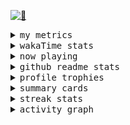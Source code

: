 [![🐙](https://hits.seeyoufarm.com/api/count/incr/badge.svg?url=https%3A%2F%2Fgithub.com%2Fktnkk%2Fhit-counter&count_bg=%23070707&title_bg=%23070707&icon=&icon_color=%23E7E7E7&title=visitors&edge_flat=true)](https://hits.seeyoufarm.com)

<details>
  <summary> <samp>my metrics</samp></summary>
  
  <br>
  
 ![🐳](https://github.com/kkhys/kkhys/blob/main/github-metrics.svg)
  
  ***
</details>

<details>
  <summary> <samp>wakaTime stats</samp></summary>
  
  <br>
  
<!--START_SECTION:waka-->
![Code Time](http://img.shields.io/badge/Code%20Time-4%2C793%20hrs%2039%20mins-blue)

**🐱 My GitHub Data** 

> 📦 5.2 MB Used in GitHub's Storage 
 > 
> 💼 Opted to Hire
 > 
> 📜 9 Public Repositories 
 > 
> 🔑 23 Private Repositories 
 > 
**I'm a Night 🦉** 

```text
🌞 Morning                11042 commits       ███████░░░░░░░░░░░░░░░░░░   27.94 % 
🌆 Daytime                8257 commits        █████░░░░░░░░░░░░░░░░░░░░   20.89 % 
🌃 Evening                17371 commits       ███████████░░░░░░░░░░░░░░   43.96 % 
🌙 Night                  2847 commits        ██░░░░░░░░░░░░░░░░░░░░░░░   07.20 % 
```
📅 **I'm Most Productive on Sunday** 

```text
Monday                   4539 commits        ███░░░░░░░░░░░░░░░░░░░░░░   11.49 % 
Tuesday                  5307 commits        ███░░░░░░░░░░░░░░░░░░░░░░   13.43 % 
Wednesday                5509 commits        ███░░░░░░░░░░░░░░░░░░░░░░   13.94 % 
Thursday                 5420 commits        ███░░░░░░░░░░░░░░░░░░░░░░   13.72 % 
Friday                   5715 commits        ████░░░░░░░░░░░░░░░░░░░░░   14.46 % 
Saturday                 6043 commits        ████░░░░░░░░░░░░░░░░░░░░░   15.29 % 
Sunday                   6984 commits        ████░░░░░░░░░░░░░░░░░░░░░   17.67 % 
```


📊 **This Week I Spent My Time On** 

```text
🕑︎ Time Zone: Asia/Tokyo

💬 Programming Languages: 
Java                     20 hrs 26 mins      ███████████░░░░░░░░░░░░░░   43.39 % 
Other                    20 hrs 19 mins      ███████████░░░░░░░░░░░░░░   43.17 % 
TypeScript               3 hrs 57 mins       ██░░░░░░░░░░░░░░░░░░░░░░░   08.39 % 
Play 2 Routing           42 mins             ░░░░░░░░░░░░░░░░░░░░░░░░░   01.49 % 
Text                     29 mins             ░░░░░░░░░░░░░░░░░░░░░░░░░   01.03 % 

🔥 Editors: 
IntelliJ IDEA            26 hrs 30 mins      ██████████████░░░░░░░░░░░   56.27 % 
Chrome                   20 hrs 34 mins      ███████████░░░░░░░░░░░░░░   43.68 % 
WebStorm                 1 min               ░░░░░░░░░░░░░░░░░░░░░░░░░   00.04 % 
DataGrip                 0 secs              ░░░░░░░░░░░░░░░░░░░░░░░░░   00.00 % 

💻 Operating System: 
Mac                      47 hrs 6 mins       █████████████████████████   100.00 % 
```


 Last Updated on 2024/10/09 18:44:45 UTC
<!--END_SECTION:waka-->
  
  ***
</details>


<details>
  <summary> <samp>now playing</samp></summary>
  
  <br>
 
 [![🐟](https://spotify-github-profile.vercel.app/api/view?uid=31ryofms4dnv7mrohhepo4c4zgqu&cover_image=true&theme=default&show_offline=false&background_color=121212&bar_color=53b14f&bar_color_cover=false)](https://open.spotify.com/user/31ryofms4dnv7mrohhepo4c4zgqu)
  
  ***
</details>

<details>
  <summary> <samp>github readme stats</samp></summary>
  
  <br>
  
 <p align="left"> 
  <img alt="🐠" src="https://github-readme-stats.vercel.app/api?username=kkhys&count_private=true&show_icons=true&theme=dark&include_all_commits=true" />
  <img alt="🐟" src="https://github-readme-stats.vercel.app/api/top-langs/?username=kkhys&layout=compact&theme=dark&langs_count=10&hide=HTML,CSS,SCSS" />
</p>
  
  ***
</details>

<details>
  <summary> <samp>profile trophies</samp></summary>
  
  <br>
  
  [![🐬](https://github-profile-trophy.vercel.app/?username=kkhys&rank=SECRET,SSS,SS,S,AAA,AA,A&theme=darkhub&row=1&margin-w=10&no-bg=true)](https://github.com/ryo-ma/github-profile-trophy)
  
  ***
</details>

<details>
  <summary> <samp>summary cards</samp></summary>
  
  <br>
  
  ![🐋](https://github-profile-summary-cards.vercel.app/api/cards/profile-details?username=kkhys&theme=github_dark)
  ![🦑](https://github-profile-summary-cards.vercel.app/api/cards/repos-per-language?username=kkhys&theme=github_dark)
  ![🦭](https://github-profile-summary-cards.vercel.app/api/cards/most-commit-language?username=kkhys&theme=github_dark)
  ![🦀](https://github-profile-summary-cards.vercel.app/api/cards/stats?username=kkhys&theme=github_dark)
  ![🦈](https://github-profile-summary-cards.vercel.app/api/cards/productive-time?username=kkhys&theme=github_dark)
  
  ***
</details>

<details>
  <summary> <samp>streak stats</samp></summary>
  
  <br>
  
  [![🐠](http://github-readme-streak-stats.herokuapp.com?user=kkhys&theme=dark)](https://git.io/streak-stats)
  
  ***
</details>

<details>
  <summary> <samp>activity graph</samp></summary>
  
  <br>
  
  [![🐡](https://github-readme-activity-graph.vercel.app/graph?username=kkhys&theme=xcode)](https://github.com/ashutosh00710/github-readme-activity-graph)
  
  ***
</details>
